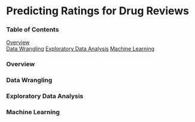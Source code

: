 # Predicting Ratings for Drug Reviews

### Table of Contents
[Overview](###Overview)  
[Data Wrangling](###Data%20Wrangling)
[Exploratory Data Analysis](###Exploratory%20Data%20Analysis)
[Machine Learning](###Machine%20Learning)

### Overview

### Data Wrangling

### Exploratory Data Analysis

### Machine Learning
